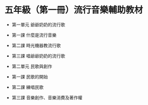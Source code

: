 # 五年級（第一冊）流行音樂輔助教材

- 第一單元  爺爺奶奶的流行歌

- 第一課  什麼是流行音樂
- 第二課  時光機器教流行歌
- 第三課  唱爺爺奶奶的流行歌

- 第二單元  民歌與創作

- 第一課  民歌的開始
- 第二課  練唱民歌
- 第三課  音樂創作、音樂消費及著作權


